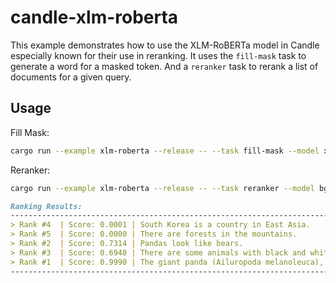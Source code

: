 # candle-xlm-roberta

This example demonstrates how to use the XLM-RoBERTa model in Candle especially known for their use in reranking. It uses the `fill-mask` task to generate a word for a masked token. And a `reranker` task to rerank a list of documents for a given query.

## Usage

Fill Mask:
```bash
cargo run --example xlm-roberta --release -- --task fill-mask --model xlm-roberta-base
```

Reranker:
```bash
cargo run --example xlm-roberta --release -- --task reranker --model bge-reranker-base
```
```markdown
Ranking Results:
--------------------------------------------------------------------------------
> Rank #4  | Score: 0.0001 | South Korea is a country in East Asia.
> Rank #5  | Score: 0.0000 | There are forests in the mountains.
> Rank #2  | Score: 0.7314 | Pandas look like bears.
> Rank #3  | Score: 0.6948 | There are some animals with black and white fur.
> Rank #1  | Score: 0.9990 | The giant panda (Ailuropoda melanoleuca), sometimes called a panda bear or simply panda, is a bear species endemic to China.
--------------------------------------------------------------------------------
```

